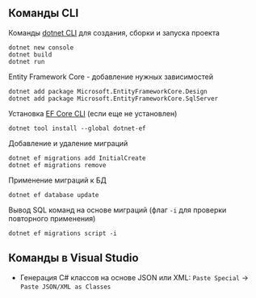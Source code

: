 ﻿## Команды CLI

Команды [dotnet CLI](https://docs.microsoft.com/en-us/dotnet/core/tools/) для создания, сборки и запуска проекта
```
dotnet new console
dotnet build
dotnet run
```

Entity Framework Core - добавление нужных зависимостей

```
dotnet add package Microsoft.EntityFrameworkCore.Design
dotnet add package Microsoft.EntityFrameworkCore.SqlServer
```

Установка [EF Core CLI](https://docs.microsoft.com/en-us/ef/core/cli/dotnet) (если еще не установлен)

```
dotnet tool install --global dotnet-ef
```

Добавление и удаление миграций

```
dotnet ef migrations add InitialCreate
dotnet ef migrations remove
```

Применение миграций к БД

```
dotnet ef database update
```

Вывод SQL команд на основе миграций (флаг `-i` для проверки повторного применения)

```
dotnet ef migrations script -i
```

## Команды в Visual Studio

* Генерация C# классов на основе JSON или XML: `Paste Special` -> `Paste JSON/XML as Classes`
